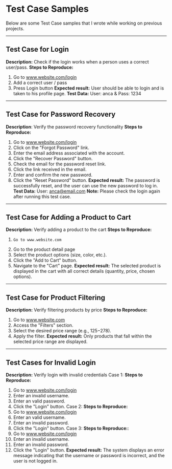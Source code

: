 # Test Case Samples
Below are some Test Case samples that I wrote while working on previous projects.

----------------------------------------------------
## Test Case for Login
**Description:** Check if the login works when a person uses a correct user/pass.
**Steps to Reproduce:**
  1.	Go to www.website.com/login
  2.	Add a correct user / pass
  3.	Press Login button
**Expected result:** User should be able to login and is taken to his profile page.
**Test Data:** User: anca & Pass: 1234

----------------------------------------------------------
## Test Case for Password Recovery
**Description**: Verify the password recovery functionality
**Steps to Reproduce:**
  1.	Go to www.website.com/login
  2.	Click on the "Forgot Password" link.
  3.	Enter the email address associated with the account.
  4.	Click the "Recover Password" button.
  5.	Check the email for the password reset link.
  6.	Click the link received in the email.
  7.	Enter and confirm the new password.
  8.	Click the "Reset Password" button.
**Expected result:** The password is successfully reset, and the user can use the new password to log in.
**Test Data:** User: anca@email.com
**Note:** Please check the login again after running this test case.



----------------------------------------------------
## Test Case for Adding a Product to Cart
**Description:** Verify adding a product to the cart
**Steps to Reproduce:**
  1.	 Go to www.website.com
  2.	Go to the product detail page
  3.	Select the product options (size, color, etc.).
  4.	Click the "Add to Cart" button.
  5.	Navigate to the "Cart" page.
**Expected result:** The selected product is displayed in the cart with all correct details (quantity, price, chosen options).

----------------------------------------------------
## Test Case for Product Filtering
**Description:** Verify filtering products by price
**Steps to Reproduce:**
  1.	Go to www.website.com
  2.	Access the "Filters" section.
  3.	Select the desired price range (e.g., $125-$278).
  4.	Apply the filter.
**Expected result:** Only products that fall within the selected price range are displayed.

----------------------------------------------------
## Test Cases for Invalid Login
**Description:** Verify login with invalid credentials
Case 1:
**Steps to Reproduce:**
  1.	Go to www.website.com/login
  2.	Enter an invalid username.
  3.	Enter an valid password.
  4.	Click the "Login" button.
Case 2:
**Steps to Reproduce:**
  1.	Go to www.website.com/login
  2.	Enter an valid username.
  3.	Enter an invalid password.
  4.	Click the "Login" button.
Case 3:
**Steps to Reproduce:**:
  1.	Go to www.website.com/login
  2.	Enter an invalid username.
  3.	Enter an invalid password.
  4.	Click the "Login" button.
**Expected result:** The system displays an error message indicating that the username or password is incorrect, and the user is not logged in.








